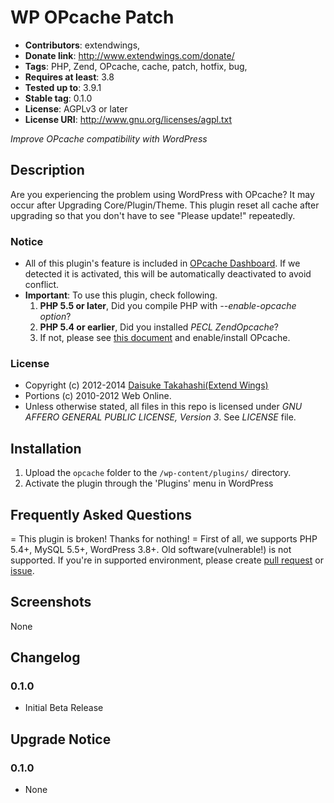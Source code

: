 # WP OPcache Patch
* **Contributors**: extendwings,
* **Donate link**: http://www.extendwings.com/donate/
* **Tags**: PHP, Zend, OPcache, cache, patch, hotfix, bug, 
* **Requires at least**: 3.8
* **Tested up to**: 3.9.1
* **Stable tag**: 0.1.0
* **License**: AGPLv3 or later
* **License URI**: http://www.gnu.org/licenses/agpl.txt

*Improve OPcache compatibility with WordPress*

## Description

Are you experiencing the problem using WordPress with OPcache? It may occur after Upgrading Core/Plugin/Theme.
This plugin reset all cache after upgrading so that you don't have to see "Please update!" repeatedly.

### Notice
* All of this plugin's feature is included in [OPcache Dashboard](http://wordpress.org/plugins/opcache/).
  If we detected it is activated, this will be automatically deactivated to avoid conflict.
* **Important**: To use this plugin, check following.
	1. **PHP 5.5 or later**, Did you compile PHP with *--enable-opcache option*?
	2. **PHP 5.4 or earlier**, Did you installed *PECL ZendOpcache*?
	3. If not, please see [this document](http://php.net/book.opcache) and enable/install OPcache.

### License
* Copyright (c) 2012-2014 [Daisuke Takahashi(Extend Wings)](http://www.extendwings.com/)
* Portions (c) 2010-2012 Web Online.
* Unless otherwise stated, all files in this repo is licensed under *GNU AFFERO GENERAL PUBLIC LICENSE, Version 3*. See *LICENSE* file.

## Installation

1. Upload the `opcache` folder to the `/wp-content/plugins/` directory.
1. Activate the plugin through the 'Plugins' menu in WordPress

## Frequently Asked Questions

= This plugin is broken! Thanks for nothing! =
First of all, we supports PHP 5.4+, MySQL 5.5+, WordPress 3.8+. Old software(vulnerable!) is not supported.
If you're in supported environment, please create [pull request](https://github.com/shield-9/opcache-dashboard/compare/) or [issue](https://github.com/shield-9/opcache-dashboard/issues/new).

## Screenshots

None

## Changelog

### 0.1.0
* Initial Beta Release

## Upgrade Notice

### 0.1.0
* None
